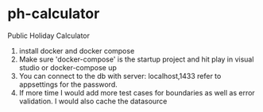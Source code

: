 # ph-calculator
Public Holiday Calculator

1. install docker and docker compose
2. Make sure 'docker-compose' is the startup project and hit play in visual studio or docker-compose up
3. You can connect to the db with  server: localhost,1433 refer to appsettings for the password.
4. If more time I would add more test cases for boundaries as well as error validation. I would also cache the datasource

